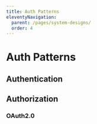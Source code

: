 ```yaml
---
title: Auth Patterns
eleventyNavigation:
  parent: /pages/system-designs/
  order: 4
---
```


# Auth Patterns

## Authentication

## Authorization

### OAuth2.0
